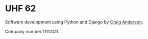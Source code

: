 # UHF 62

Software development using Python and Django by [Craig Anderson](http://craiga.id.au).

Company number 11112411.

